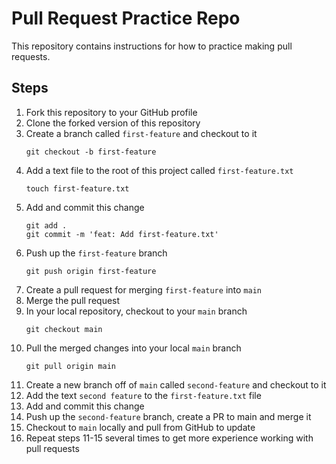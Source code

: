 # Pull Request Practice Repo

This repository contains instructions for how to practice making pull requests.

## Steps

1. Fork this repository to your GitHub profile
1. Clone the forked version of this repository
1. Create a branch called `first-feature` and checkout to it
   ```
   git checkout -b first-feature 
   ```
1. Add a text file to the root of this project called `first-feature.txt`
   ```
   touch first-feature.txt
   ```
1. Add and commit this change
    ```
    git add .
    git commit -m 'feat: Add first-feature.txt'
    ```
1. Push up the `first-feature` branch
   ```
   git push origin first-feature
   ```
1. Create a pull request for merging `first-feature` into `main`
1. Merge the pull request
1. In your local repository, checkout to your `main` branch
   ```
   git checkout main
   ```
1. Pull the merged changes into your local `main` branch
   ```
   git pull origin main
   ```
1. Create a new branch off of `main` called `second-feature` and checkout to it
1. Add the text `second feature` to the `first-feature.txt` file
1. Add and commit this change
1. Push up the `second-feature` branch, create a PR to main and merge it
1. Checkout to `main` locally and pull from GitHub to update
1. Repeat steps 11-15 several times to get more experience working with pull requests 
